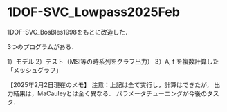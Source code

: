 # 1DOF-SVC_Lowpass2025Feb

1DOF-SVC_BosBles1998をもとに改造した．

3つのプログラムがある．

1）モデル
2）テスト（MSI等の時系列をグラフ出力）
3）A, f を複数計算した「メッシュグラフ」

【2025年2月2日現在のメモ】
注意：上記は全て実行し，計算はできたが，
出力結果は，MaCauleyとは全く異なる．
パラメータチューニングが今後のタスク．

